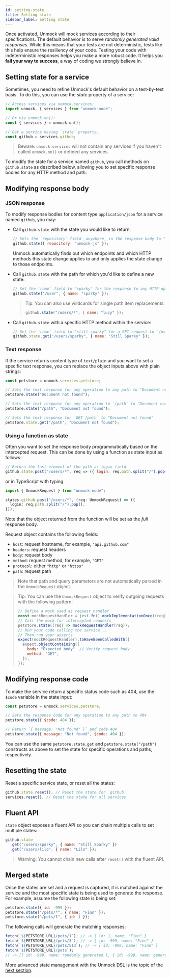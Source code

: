```yaml
---
id: setting-state
title: Setting state
sidebar_label: Setting state
---
```


Once activated, Unmock will mock services according to their specifications. The default behavior is to serve _randomly generated valid responses_. While this means that your tests are not deterministic, tests like this help ensure the resiliency of your code. Testing your code with indeterministic responses helps you make a more robust code. It helps you **fail your way to success**, a way of coding we strongly believe in.

## Setting state for a service

Sometimes, you need to refine Unmock's default behavior on a test-by-test basis. To do this, you can use the _state_ property of a service:

```javascript
// Access services via unmock.services:
import unmock, { services } from "unmock-node";

// Or via unmock.on():
const { services } = unmock.on();

// Get a service having `state` property.
const github = services.github;
```

> Beware: `unmock.services` will not contain any services if you haven't called `unmock.on()` or defined any services.

To modify the state for a service named `github`, you call methods on `github.state` as described below, allowing you to set specific response bodies for any HTTP method and path.

## Modifying response body

### JSON response

To modify response bodies for content type `application/json` for a service named `github`, you may:

- Call `github.state` with the state you would like to return:

  ```javascript
  // Sets the `repository` field _anywhere_ in the response body to "unmock-js"
  github.state({ repository: "unmock-js" });
  ```

  Unmock automatically finds out which endpoints and which HTTP methods this state change applies to and only applies the state change to those endpoints.

- Call `github.state` with the path for which you'd like to define a new state:

  ```javascript
  // Set the `name` field to "sparky" for the response to any HTTP operation at `/user`
  github.state("/user", { name: "sparky" });
  ```

  > Tip:
  > You can also use wildcards for single path item replacements:
  >
  > ```javascript
  > github.state("/users/*", { name: "lucy" });
  > ```

- Call `github.state` with a specific HTTP method within the service:

  ```javascript
  // Set the `name` field to "still sparky" for a GET request to `/user/sparky`
  github.state.get("/users/sparky", { name: "Still Sparky" });
  ```

### Text response

If the service returns content type of `text/plain` and you want to set a specific text response, you can replace the object inputs above with plain strings:

```javascript
const petstore = unmock.services.petstore;

// Sets the text response for any operation to any path to "Document not found"
petstore.state("Document not found");

// Sets the text response for any operation to `/path` to "Document not found"
petstore.state("/path", "Document not found");

// Sets the text response for `GET /path` to "Document not found"
petstore.state.get("/path", "Document not found");
```

### Using a function as state

Often you want to set the response body programmatically based on the intercepted request. This can be done by using a function as state input as follows:

```javascript
// Return the last element of the path as login field
github.state.post("/users/*", req => ({ login: req.path.split("/").pop() }));
```

or in TypeScript with typing:

```typescript
import { UnmockRequest } from "unmock-node";

states.github.post("/users/*", (req: UnmockRequest) => ({
  login: req.path.split("/").pop(),
}));
```

Note that the object returned from the function will be set as the _full_ response body.

Request object contains the following fields:

- `host`: request hostname, for example, `"api.github.com"`
- `headers`: request headers
- `body`: request body
- `method`: request method, for example, `"GET"`
- `protocol`: either `"http"` or `"https"`
- `path`: request path

> Note that path and query parameters are not automatically parsed in the `UnmockRequest` object.

> Tip: You can use the `UnmockRequest` object to verify outgoing requests with the following pattern:
>
> ```javascript
> // Define a mock used as request handler
> const mockRequestHandler = jest.fn().mockImplementationOnce((req) => "Any response");
> // Call the mock for intercepted requests
> petstore.state((req) => mockRequestHandler(req));
> // Run your code calling the service...
> // Then run your asserts
> expect(mockRequestHandler).toHaveBeenCalledWith({
>   expect.objectContaining({
>     body: "Expected body"  // Verify request body
>     method: "GET",
>   }),
> });
> ```

## Modifying response code

To make the service return a specific status code such as 404, use the `$code` variable in the state input:

```javascript
const petstore = unmock.services.petstore;

// Sets the response code for any operation to any path to 404
petstore.state({ $code: 404 });

// Return `{ message: "Not found" }` and code 404
petstore.state({ message: "Not found", $code: 404 });
```

You can use the same `petstore.state.get` and `petstore.state("/path")` constructs as above to set the state for specific operations and paths, respectively.

## Resetting the state

Reset a specific service state, or reset all the states:

```javascript
github.state.reset(); // Reset the state for `github`
services.reset(); // Reset the state for all services
```

## Fluent API

`state` object exposes a fluent API so you can chain multiple calls to set multiple states:

```javascript
github.state
  .get("/users/sparky", { name: "Still Sparky" })
  .get("/users/lilo", { name: "Lilo" });
```

> Warning: You cannot chain new calls after `reset()` with the fluent API.

## Merged state

Once the states are set and a request is captured, it is matched against the service and the most specific state is being used to generate the response. For example, assume the following state is being set:

```javascript
petstore.state({ id: -999 });
petstore.state("/pets/*", { name: "Finn" });
petstore.state("/pets/1", { id: 1 });
```

The following calls will generate the matching responses:

```javascript
fetch(`${PETSTORE_URL}/pets/1`); // -> { id: 1, name: "Finn" }
fetch(`${PETSTORE_URL}/pets/3`); // -> { id: -999, name: "Finn" }
fetch(`${PETSTORE_URL}/pets/513`); // -> { id: -999, name: "Finn" }
fetch(`${PETSTORE_URL}/pets`);
// -> [{ id: -999, name: randomly generated }, { id: -999, name: generated }, ... ]
```

More advanced state management with the Unmock DSL is the topic of the [next section](state-advanced.md).
